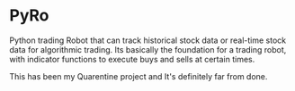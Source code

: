# PyRo

Python trading Robot that can track historical stock data or real-time stock data for algorithmic trading.
Its basically the foundation for a trading robot, with indicator functions to execute buys and sells at certain times.

This has been my Quarentine project and It's definitely far from done.
